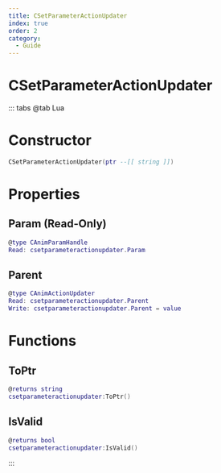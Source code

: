 ```yaml
---
title: CSetParameterActionUpdater
index: true
order: 2
category:
  - Guide
---
```


# CSetParameterActionUpdater

::: tabs
@tab Lua
# Constructor
```lua
CSetParameterActionUpdater(ptr --[[ string ]])
```
# Properties
## Param (Read-Only)
```lua
@type CAnimParamHandle
Read: csetparameteractionupdater.Param
```
## Parent 
```lua
@type CAnimActionUpdater
Read: csetparameteractionupdater.Parent
Write: csetparameteractionupdater.Parent = value
```
# Functions
## ToPtr
```lua
@returns string
csetparameteractionupdater:ToPtr()
```
## IsValid
```lua
@returns bool
csetparameteractionupdater:IsValid()
```

:::